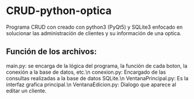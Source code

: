 # CRUD-python-optica
Programa CRUD con creado con python3 (PyQt5) y SQLite3 enfocado en solucionar las administración de clientes y su información de una optica.

## Función de los archivos:
main.py: se encarga de la lógica del programa, la función de cada boton, la conexión a la base de datos, etc.\n
conexion.py: Encargado de las consultas realizadas a la base de datos SQLite.\n
VentanaPrincipal.py: Es la interfaz grafica principal.\n
VentanaEdicion.py: Dialogo que aparece al editar un cliente.
